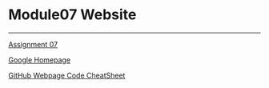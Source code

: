 # Module07 Website
---

[Assignment 07](https://github.com/stubeef/IntroToProg-Python-Mod07)

[Google Homepage](https://www.google.com "Google's Homepage")

[GitHub Webpage Code CheatSheet](https://github.com/adam-p/markdown-here/wiki/Markdown-Cheatsheet)
